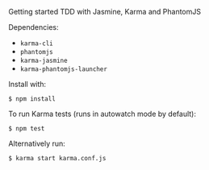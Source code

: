 Getting started TDD with Jasmine, Karma and PhantomJS

Dependencies:

- `karma-cli`
- `phantomjs`
- `karma-jasmine`
- `karma-phantomjs-launcher`

Install with:

    $ npm install

To run Karma tests (runs in autowatch mode by default):

    $ npm test

Alternatively run:

    $ karma start karma.conf.js
